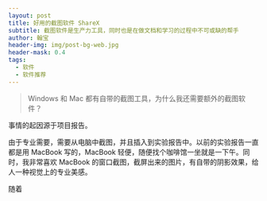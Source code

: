 ```yaml
---
layout: post
title: 好用的截图软件 ShareX
subtitle: 截图软件是生产力工具，同时也是在做文档和学习的过程中不可或缺的帮手
author: 翰宝
header-img: img/post-bg-web.jpg
header-mask: 0.4
tags:
  - 软件
  - 软件推荐
---
```


> Windows 和 Mac 都有自带的截图工具，为什么我还需要额外的截图软件？

事情的起因源于项目报告。

由于专业需要，需要从电脑中截图，并且插入到实验报告中。以前的实验报告一直都是用 MacBook 写的，MacBook 轻便，随便找个咖啡馆一坐就是一下午。同时，我非常喜欢 MacBook 的窗口截图，截屏出来的图片，有自带的阴影效果，给人一种视觉上的专业美感。

随着


